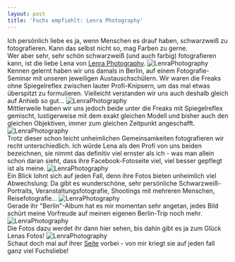 ```yaml
---
layout: post
title: 'Fuchs empfiehlt: Lenra Photography'
---
```


Ich persönlich liebe es ja, wenn Menschen es drauf haben, schwarzweiß zu fotografieren. Kann das selbst nicht so, mag Farben zu gerne.  
Wer aber sehr, sehr schön schwarzweiß (und auch farbig) fotografieren kann, ist die liebe Lena von [Lenra Photography](www.facebook.com/LenraPhotography). 
![LenraPhotography](http://farm3.staticflickr.com/2836/11995565203_93f9ba3b84_c.jpg) 
Kennen gelernt haben wir uns damals in Berlin, auf einem Fotografie-Seminar mit unseren jeweiligen Austauschschülern. Wir waren die Freaks ohne Spiegelreflex zwischen lauter Profi-Knipsern, um das mal etwas überspitzt zu formulieren. Vielleicht verstanden wir uns auch deshalb gleich auf Anhieb so gut... 
![LenraPhotography](http://farm4.staticflickr.com/3698/11995999906_51dafe9201_b.jpg)  
Mittlerweile haben wir uns jedoch beide unter die Freaks mit Spiegelreflex gemischt, lustigerweise mit dem exakt gleichen Modell und bisher auch den gleichen Objektiven, immer zum gleichen Zeitpunkt angeschafft. 
![LenraPhotography](http://farm6.staticflickr.com/5480/11995197175_36ec1bee30_b.jpg)  
Trotz dieser schon leicht unheimlichen Gemeinsamkeiten fotografieren wir recht unterschiedlich. Ich würde Lena als den Profi von uns beiden bezeichnen, sie nimmt das definitiv viel ernster als ich - was man allein schon daran sieht, dass ihre Facebook-Fotoseite viel, viel besser gepflegt ist als meine. 
![LenraPhotography](http://farm4.staticflickr.com/3812/11995197625_f52a598353_b.jpg)  
Ein Blick lohnt sich auf jeden Fall, denn ihre Fotos bieten unheimlich viel Abwechslung: Da gibt es wunderschöne, sehr persönliche Schwarzweiß-Portraits, Veranstaltungsfotografie, Shootings mit mehreren Menschen, Reisefotografie... 
![LenraPhotography](http://farm6.staticflickr.com/5488/11995999526_f509cc6a9b_b.jpg)  
Gerade ihr "Berlin"-Album hat es mir momentan sehr angetan, jedes Bild schürt meine Vorfreude auf meinen eigenen Berlin-Trip noch mehr. 
![LenraPhotography](http://farm6.staticflickr.com/5475/11995487193_394b9aea48_c.jpg)  
Die Fotos dazu werdet ihr dann hier sehen, bis dahin gibt es ja zum Glück Lenas Fotos!
![LenraPhotography](http://farm8.staticflickr.com/7454/11995197315_f2759d0e96_b.jpg)  
Schaut doch mal auf ihrer [Seite](https://www.facebook.com/LenraPhotography) vorbei - von mir kriegt sie auf jeden fall ganz viel Fuchsliebe!